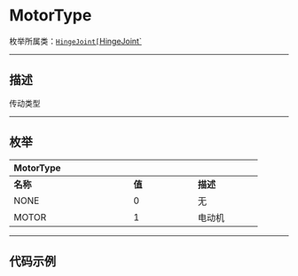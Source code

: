 # MotorType

枚举所属类：[`HingeJoint[`HingeJoint`](/Api/Class/Bind/SandboxHingeJoint.md) 

------------------------------------------------------------------------------------------
## 描述

传动类型

------------------------------------------------------------------------------------------
## 枚举

|<div style="width:200px">MotorType</div>|<div style="width:100px"></div>|<div style="width:100px"></div>|
|:---   |:---|:---|
|**名称**   |**值**  |**描述**|
|NONE   |0   |无|
|MOTOR|1   |电动机|

------------------------------------------------------------------------------------------
## 代码示例

```lua

```